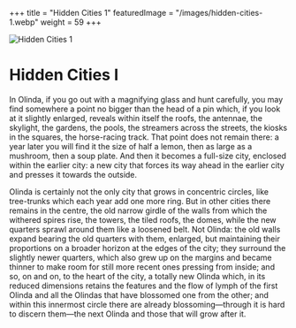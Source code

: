 +++
title = "Hidden Cities 1"
featuredImage = "/images/hidden-cities-1.webp"
weight = 59
+++

![Hidden Cities 1](/images/hidden-cities-1.webp)

# Hidden Cities I

In Olinda, if you go out with a magnifying glass and hunt carefully, you may find somewhere a point no bigger than the head of a pin which, if you look at it slightly enlarged, reveals within itself the roofs, the antennae, the skylight, the gardens, the pools, the streamers across the streets, the kiosks in the squares, the horse-racing track. That point does not remain there: a year later you will find it the size of half a lemon, then as large as a mushroom, then a soup plate. And then it becomes a full-size city, enclosed within the earlier city: a new city that forces its way ahead in the earlier city and presses it towards the outside.

Olinda is certainly not the only city that grows in concentric circles, like tree-trunks which each year add one more ring. But in other cities there remains in the centre, the old narrow girdle of the walls from which the withered spires rise, the towers, the tiled roofs, the domes, while the new quarters sprawl around them like a loosened belt. Not Olinda: the old walls expand bearing the old quarters with them, enlarged, but maintaining their proportions on a broader horizon at the edges of the city; they surround the slightly newer quarters, which also grew up on the margins and became thinner to make room for still more recent ones pressing from inside; and so, on and on, to the heart of the city, a totally new Olinda which, in its reduced dimensions retains the features and the flow of lymph of the first Olinda and all the Olindas that have blossomed one from the other; and within this innermost circle there are already blossoming—through it is hard to discern them—the next Olinda and those that will grow after it.